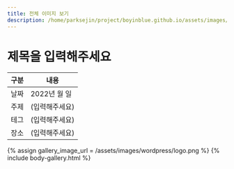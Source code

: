 ```yaml
---
title: 전체 이미지 보기
description: /home/parksejin/project/boyinblue.github.io/assets/images/wordpress
---
```



제목을 입력해주세요
===


|구분|내용|
|---|---|
|날짜|2022년 월 일|
|주제|(입력해주세요)|
|테그|(입력해주세요)|
|장소|(입력해주세요)|


{% assign gallery_image_url = /assets/images/wordpress/logo.png %}
{% include body-gallery.html %}
